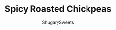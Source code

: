 ---
layout: ../../layouts/MarkdownPostLayout.astro
title: Spicy Roasted Chickpeas
author: ShugarySweets
pubDate: 2019-01-15
description: "Roasted Chickpeas are seasoned with taco spices and baked to crunchy perfection. You only need three ingredients to make this delicious and easy snack recipe!"
image_url: https://www.shugarysweets.com/wp-content/uploads/2014/01/spicy-roasted-chickpeas-2.jpg
tags: ["Appetizers","Mexican"]
calories: 129
protein: 4
carbohydrates: 20
fats: 5
fiber: 4
ingredients: ["2 cans (15 ounce each) garbanzo beans (chickpeas)","2 Tablespoons extra virgin olive oil","2 Tablespoons taco seasoning"]
serves: 6
time: "45 minutes"
prepTime: "15 minutes"
instructions: ["Drain and rinse chickpeas. Peel by pinching the skins off each chickpea.","In a large bowl, add chickpeas, olive oil and taco seasoning. Mix completely and pour onto a large, foil lined, baking sheet.","Bake in a 400 degree oven for 30-40 minutes. Stir every ten minutes. Remove and cool completely. Best eaten on day one! Store in an airtight container if desired."]
nutrition: ["129 calories","20 grams carbohydrates","0 milligrams cholesterol","5 grams fat","4 grams fiber","4 grams protein","1 grams saturated fat","496 milligrams sodium","7 grams sugar","0 grams trans fat","4 grams unsaturated fat"]
---